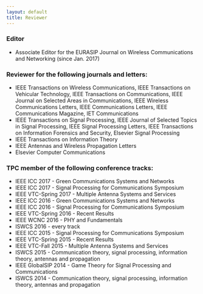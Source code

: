```yaml
---
layout: default
title: Reviewer
---
```


### Editor
* Associate Editor for the EURASIP Journal on Wireless Communications and Networking (since Jan. 2017)

### Reviewer for the following journals and letters:

* IEEE Transactions on Wireless Communications, IEEE Transactions on Vehicular Technology, IEEE Transactions on Communications, IEEE Journal on Selected Areas in Communications, IEEE Wireless Communications Letters, IEEE Communications Letters, IEEE Communications Magazine, IET Communications
* IEEE Transactions on Signal Processing, IEEE Journal of Selected Topics in Signal Processing, IEEE Signal Processing Letters, IEEE Transactions on Information Forensics and Security, Elsevier Signal Processing
* IEEE Transactions on Information Theory
* IEEE Antennas and Wireless Propagation Letters
* Elsevier Computer Communications

### TPC member of the following conference tracks:

* IEEE ICC 2017 - Green Communications Systems and Networks
* IEEE ICC 2017 - Signal Processing for Communications Symposium
* IEEE VTC-Spring 2017 - Multiple Antenna Systems and Services
* IEEE ICC 2016 - Green Communications Systems and Networks
* IEEE ICC 2016 - Signal Processing for Communications Symposium
* IEEE VTC-Spring 2016 - Recent Results
* IEEE WCNC 2016 - PHY and Fundamentals
* ISWCS 2016 - every track
* IEEE ICC 2015 - Signal Processing for Communications Symposium
* IEEE VTC-Spring 2015 - Recent Results
* IEEE VTC-Fall 2015 - Multiple Antenna Systems and Services
* ISWCS 2015 - Communication theory, signal processing, information theory, antennas and propagation
* IEEE GlobalSIP 2014 - Game Theory for Signal Processing and Communications
* ISWCS 2014 - Communication theory, signal processing, information theory, antennas and propagation